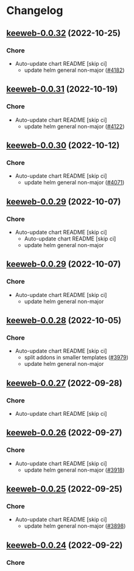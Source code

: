 # Changelog



## [keeweb-0.0.32](https://github.com/truecharts/charts/compare/keeweb-0.0.31...keeweb-0.0.32) (2022-10-25)

### Chore

- Auto-update chart README [skip ci]
  - update helm general non-major ([#4182](https://github.com/truecharts/charts/issues/4182))




## [keeweb-0.0.31](https://github.com/truecharts/charts/compare/keeweb-0.0.30...keeweb-0.0.31) (2022-10-19)

### Chore

- Auto-update chart README [skip ci]
  - update helm general non-major ([#4122](https://github.com/truecharts/charts/issues/4122))




## [keeweb-0.0.30](https://github.com/truecharts/charts/compare/keeweb-0.0.29...keeweb-0.0.30) (2022-10-12)

### Chore

- Auto-update chart README [skip ci]
  - update helm general non-major ([#4071](https://github.com/truecharts/charts/issues/4071))




## [keeweb-0.0.29](https://github.com/truecharts/charts/compare/keeweb-0.0.28...keeweb-0.0.29) (2022-10-07)

### Chore

- Auto-update chart README [skip ci]
  - Auto-update chart README [skip ci]
  - update helm general non-major




## [keeweb-0.0.29](https://github.com/truecharts/charts/compare/keeweb-0.0.28...keeweb-0.0.29) (2022-10-07)

### Chore

- Auto-update chart README [skip ci]
  - update helm general non-major




## [keeweb-0.0.28](https://github.com/truecharts/charts/compare/keeweb-0.0.27...keeweb-0.0.28) (2022-10-05)

### Chore

- Auto-update chart README [skip ci]
  - split addons in smaller templates ([#3979](https://github.com/truecharts/charts/issues/3979))
  - update helm general non-major




## [keeweb-0.0.27](https://github.com/truecharts/charts/compare/keeweb-0.0.26...keeweb-0.0.27) (2022-09-28)

### Chore

- Auto-update chart README [skip ci]




## [keeweb-0.0.26](https://github.com/truecharts/charts/compare/keeweb-0.0.25...keeweb-0.0.26) (2022-09-27)

### Chore

- Auto-update chart README [skip ci]
  - update helm general non-major ([#3918](https://github.com/truecharts/charts/issues/3918))




## [keeweb-0.0.25](https://github.com/truecharts/charts/compare/keeweb-0.0.24...keeweb-0.0.25) (2022-09-25)

### Chore

- Auto-update chart README [skip ci]
  - update helm general non-major ([#3898](https://github.com/truecharts/charts/issues/3898))




## [keeweb-0.0.24](https://github.com/truecharts/charts/compare/keeweb-0.0.23...keeweb-0.0.24) (2022-09-22)

### Chore

